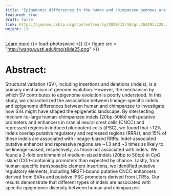 ```yaml
---
title: "Epigenomic differences in the human and chimpanzee genomes are associated with structural variation"
featured: true
draft: false
link: https://genome.cshlp.org/content/early/2020/12/10/gr.263491.120.abstract
weight: 11
---
```


[Learn more](https://genome.cshlp.org/content/early/2020/12/10/gr.263491.120.abstract)
{{< load-photoswipe >}}
{{< figure src = "http://wang.wustl.edu/img/slide25.png" >}}

# Abstract: 

Structural variation (SV), including insertions and deletions (indels), is a primary mechanism of genome evolution. However, the mechanism by which SV contributes to epigenome evolution is poorly understood. In this study, we characterized the association between lineage-specific indels and epigenome differences between human and chimpanzee to investigate how SVs might have shaped the epigenetic landscape. By intersecting medium-to-large human-chimpanzee indels (20bp-50kb) with putative promoters and enhancers in cranial neural crest cells (CNCC) and repressed regions in induced pluripotent cells (iPSC), we found that ~12% indels overlap putative regulatory and repressed regions (RRRs), and 15% of these indels are associated with lineage-biased RRRs. Indel-associated putative enhancer and repressive regions are ~1.3 and ~3 times as likely to be lineage-biased, respectively, as those not associated with indels. We found a 2-fold enrichment of medium-sized indels (20bp to 50bp) in CpG island (CGI)-containing promoters than expected by chance. Lastly, from human-specific transposable element insertions, we identified putative regulatory elements, including NR2F1-bound putative CNCC enhancers derived from SVAs and putative iPSC promoters derived from LTR5s. Our results demonstrate that different types of indels are associated with specific epigenomic diversity between human and chimpanzee.